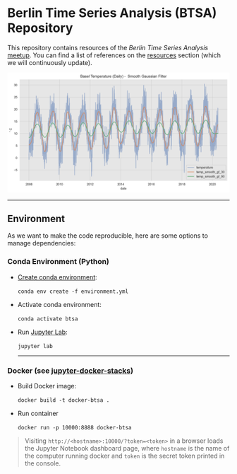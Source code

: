 # Berlin Time Series Analysis (BTSA) Repository

This repository contains resources of the *Berlin Time Series Analysis* [meetup](https://www.meetup.com/Berlin-Time-Series-Analysis-Meetup/). You can find a list of references on the [resources](https://github.com/juanitorduz/btsa/blob/master/resources.md) section (which we will continuously update).

<img src="python/fundamentals/images/basel_daily_gf.png">


---
## Environment  

As we want to make the code reproducible, here are some options to manage dependencies:

### Conda Environment (Python)

- [Create conda environment](https://docs.conda.io/projects/conda/en/latest/user-guide/tasks/manage-environments.html):

  `conda env create -f environment.yml`

- Activate conda environment:

  `conda activate btsa`

- Run [Jupyter Lab](https://jupyterlab.readthedocs.io/en/stable/index.html#):

  `jupyter lab`

  ---
### Docker (see [jupyter-docker-stacks](https://jupyter-docker-stacks.readthedocs.io/en/latest/)) 

- Build Docker image:
  
  `docker build -t docker-btsa .`

- Run container

  `docker run -p 10000:8888 docker-btsa`

> Visiting `http://<hostname>:10000/?token=<token>` in a browser loads the Jupyter Notebook dashboard page, where `hostname` is the name of the computer running docker and `token` is the secret token printed in the console.
